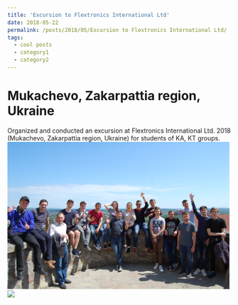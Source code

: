 ```yaml
---
title: 'Excursion to Flextronics International Ltd'
date: 2018-05-22
permalink: /posts/2018/05/Excursion to Flextronics International Ltd/
tags:
  - cool posts
  - category1
  - category2
---
```

Mukachevo, Zakarpattia region, Ukraine
======
Organized and conducted an excursion at Flextronics International Ltd. 2018 (Mukachevo, Zakarpattia region, Ukraine) for students of KA, KT groups.
<br/><img src='/images/Flex1.JPG' width='500'>
<br/><img src='/images/Flex2.JPG' width='500'>